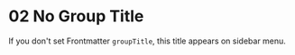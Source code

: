 # 02 No Group Title

If you don't set Frontmatter `groupTitle`,
this title appears on sidebar menu.
